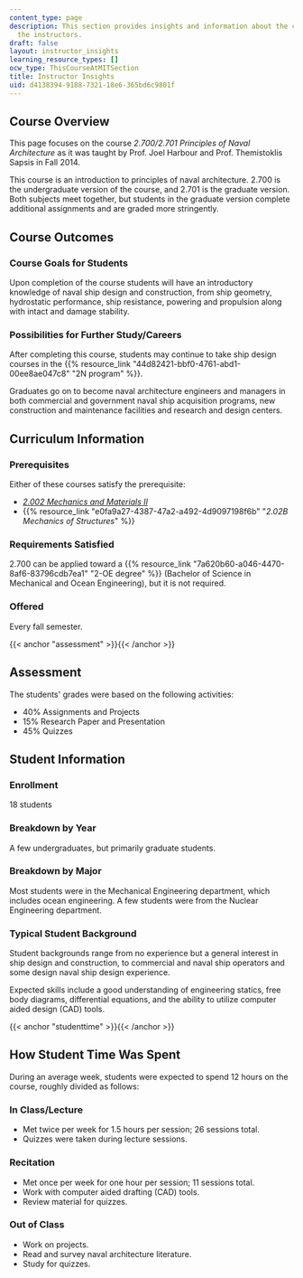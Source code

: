 ```yaml
---
content_type: page
description: This section provides insights and information about the course from
  the instructors.
draft: false
layout: instructor_insights
learning_resource_types: []
ocw_type: ThisCourseAtMITSection
title: Instructor Insights
uid: d4138394-9188-7321-18e6-365bd6c9801f
---
```

## Course Overview

This page focuses on the course _2.700/2.701 Principles of Naval Architecture_ as it was taught by Prof. Joel Harbour and Prof. Themistoklis Sapsis in Fall 2014.

This course is an introduction to principles of naval architecture. 2.700 is the undergraduate version of the course, and 2.701 is the graduate version. Both subjects meet together, but students in the graduate version complete additional assignments and are graded more stringently.

## Course Outcomes

### Course Goals for Students

Upon completion of the course students will have an introductory knowledge of naval ship design and construction, from ship geometry, hydrostatic performance, ship resistance, powering and propulsion along with intact and damage stability.

### Possibilities for Further Study/Careers

After completing this course, students may continue to take ship design courses in the {{% resource_link "44d82421-bbf0-4761-abd1-00ee8ae047c8" "2N program" %}}.

Graduates go on to become naval architecture engineers and managers in both commercial and government naval ship acquisition programs, new construction and maintenance facilities and research and design centers.

## Curriculum Information

### Prerequisites

Either of these courses satisfy the prerequisite:

- [_2.002 Mechanics and Materials II_](/courses/2-002-mechanics-and-materials-ii-spring-2004)
- {{% resource_link "e0fa9a27-4387-47a2-a492-4d9097198f6b" "_2.02B Mechanics of Structures_" %}}

### Requirements Satisfied

2.700 can be applied toward a {{% resource_link "7a620b60-a046-4470-8af6-83796cdb7ea1" "2-OE degree" %}} (Bachelor of Science in Mechanical and Ocean Engineering), but it is not required.

### Offered

Every fall semester.

{{< anchor "assessment" >}}{{< /anchor >}}

## Assessment

The students' grades were based on the following activities:

- 40% Assignments and Projects
- 15% Research Paper and Presentation
- 45% Quizzes

## Student Information

### Enrollment

18 students

### Breakdown by Year

A few undergraduates, but primarily graduate students.

### Breakdown by Major

Most students were in the Mechanical Engineering department, which includes ocean engineering. A few students were from the Nuclear Engineering department.

### Typical Student Background

Student backgrounds range from no experience but a general interest in ship design and construction, to commercial and naval ship operators and some design naval ship design experience.

Expected skills include a good understanding of engineering statics, free body diagrams, differential equations, and the ability to utilize computer aided design (CAD) tools.

{{< anchor "studenttime" >}}{{< /anchor >}}

## How Student Time Was Spent

During an average week, students were expected to spend 12 hours on the course, roughly divided as follows:

### In Class/Lecture

- Met twice per week for 1.5 hours per session; 26 sessions total.
- Quizzes were taken during lecture sessions.

### Recitation

- Met once per week for one hour per session; 11 sessions total.
- Work with computer aided drafting (CAD) tools.
- Review material for quizzes.

### Out of Class

- Work on projects.
- Read and survey naval architecture literature.
- Study for quizzes.